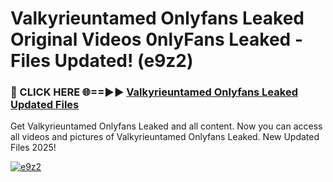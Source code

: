 # Valkyrieuntamed Onlyfans Leaked Original Videos 0nlyFans Leaked - Files Updated! (e9z2)

<h3>🔴 CLICK HERE 🌐==►► <a href="https://tinyurl.com/ms9xzufz" rel="nofollow">Valkyrieuntamed Onlyfans Leaked Updated Files</a></h3>

Get Valkyrieuntamed Onlyfans Leaked and all content. Now you can access all videos and pictures of Valkyrieuntamed Onlyfans Leaked. New Updated Files 2025!

[![e9z2](https://i.imgur.com/PQ7UWWw.gif)](https://tinyurl.com/ms9xzufz)
